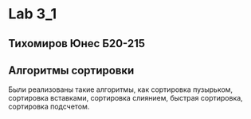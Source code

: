 # Lab 3_1
## Тихомиров Юнес Б20-215
## Алгоритмы сортировки

Были реализованы такие алгоритмы, как сортировка пузырьком, сортировка вставками, сортировка слиянием, быстрая сортировка, сортировка подсчетом.
